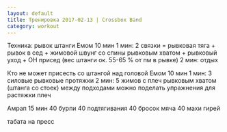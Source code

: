 ```yaml
---
layout: default
title: Тренировка 2017-02-13 | Crossbox Band
category: workout
---
```


Техника: рывок штанги
Емом 10 мин
1 мин: 2 связки = рывковая тяга + рывок в сед + жимовой швунг со спины рывковым хватом + рывковый уход + ОН присед (вес штанги ок. 55-65 % от пм в рывке)
2 мин: отдых

Кто не может присесть со штангой над головой
Емом 10 мин
1 мин: 3 силовые рывковые протяжки
2 мин: 5 жимов с плеч рывковым хватом (штанга со стоек)
между подходами можно поделать упражнения для растяжки плеч 

Амрап 15 мин
40 бурпи
40 подтягивания
40 бросок мяча
40 махи гирей

табата на пресс